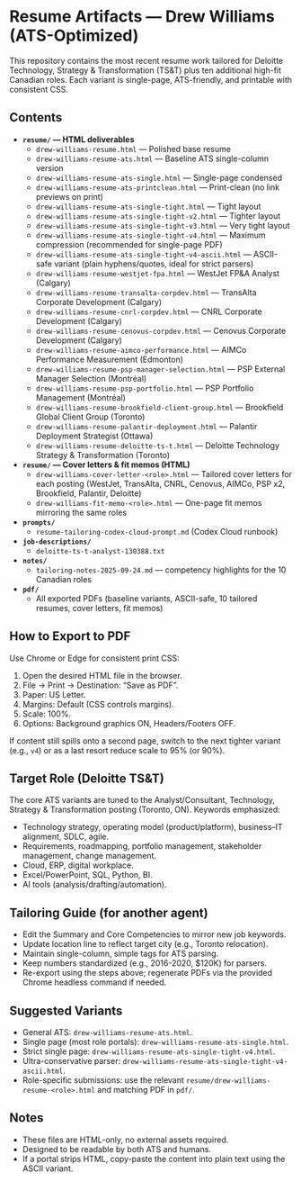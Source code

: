 # Resume Artifacts — Drew Williams (ATS-Optimized)

This repository contains the most recent resume work tailored for Deloitte Technology, Strategy & Transformation (TS&T) plus ten additional high-fit Canadian roles. Each variant is single-page, ATS-friendly, and printable with consistent CSS.

## Contents

- **`resume/` — HTML deliverables**
  - `drew-williams-resume.html` — Polished base resume
  - `drew-williams-resume-ats.html` — Baseline ATS single-column version
  - `drew-williams-resume-ats-single.html` — Single-page condensed
  - `drew-williams-resume-ats-printclean.html` — Print-clean (no link previews on print)
  - `drew-williams-resume-ats-single-tight.html` — Tight layout
  - `drew-williams-resume-ats-single-tight-v2.html` — Tighter layout
  - `drew-williams-resume-ats-single-tight-v3.html` — Very tight layout
  - `drew-williams-resume-ats-single-tight-v4.html` — Maximum compression (recommended for single-page PDF)
  - `drew-williams-resume-ats-single-tight-v4-ascii.html` — ASCII-safe variant (plain hyphens/quotes, ideal for strict parsers)
  - `drew-williams-resume-westjet-fpa.html` — WestJet FP&A Analyst (Calgary)
  - `drew-williams-resume-transalta-corpdev.html` — TransAlta Corporate Development (Calgary)
  - `drew-williams-resume-cnrl-corpdev.html` — CNRL Corporate Development (Calgary)
  - `drew-williams-resume-cenovus-corpdev.html` — Cenovus Corporate Development (Calgary)
  - `drew-williams-resume-aimco-performance.html` — AIMCo Performance Measurement (Edmonton)
  - `drew-williams-resume-psp-manager-selection.html` — PSP External Manager Selection (Montréal)
  - `drew-williams-resume-psp-portfolio.html` — PSP Portfolio Management (Montréal)
  - `drew-williams-resume-brookfield-client-group.html` — Brookfield Global Client Group (Toronto)
  - `drew-williams-resume-palantir-deployment.html` — Palantir Deployment Strategist (Ottawa)
  - `drew-williams-resume-deloitte-ts-t.html` — Deloitte Technology Strategy & Transformation (Toronto)
- **`resume/` — Cover letters & fit memos (HTML)**
  - `drew-williams-cover-letter-<role>.html` — Tailored cover letters for each posting (WestJet, TransAlta, CNRL, Cenovus, AIMCo, PSP x2, Brookfield, Palantir, Deloitte)
  - `drew-williams-fit-memo-<role>.html` — One-page fit memos mirroring the same roles
- **`prompts/`**
  - `resume-tailoring-codex-cloud-prompt.md` (Codex Cloud runbook)
- **`job-descriptions/`**
  - `deloitte-ts-t-analyst-130388.txt`
- **`notes/`**
  - `tailoring-notes-2025-09-24.md` — competency highlights for the 10 Canadian roles
- **`pdf/`**
  - All exported PDFs (baseline variants, ASCII-safe, 10 tailored resumes, cover letters, fit memos)

## How to Export to PDF

Use Chrome or Edge for consistent print CSS:

1. Open the desired HTML file in the browser.
2. File → Print → Destination: “Save as PDF”.
3. Paper: US Letter.
4. Margins: Default (CSS controls margins).
5. Scale: 100%.
6. Options: Background graphics ON, Headers/Footers OFF.

If content still spills onto a second page, switch to the next tighter variant (e.g., `v4`) or as a last resort reduce scale to 95% (or 90%).

## Target Role (Deloitte TS&T)

The core ATS variants are tuned to the Analyst/Consultant, Technology, Strategy & Transformation posting (Toronto, ON). Keywords emphasized:

- Technology strategy, operating model (product/platform), business–IT alignment, SDLC, agile.
- Requirements, roadmapping, portfolio management, stakeholder management, change management.
- Cloud, ERP, digital workplace.
- Excel/PowerPoint, SQL, Python, BI.
- AI tools (analysis/drafting/automation).

## Tailoring Guide (for another agent)

- Edit the Summary and Core Competencies to mirror new job keywords.
- Update location line to reflect target city (e.g., Toronto relocation).
- Maintain single-column, simple tags for ATS parsing.
- Keep numbers standardized (e.g., 2016-2020, $120K) for parsers.
- Re-export using the steps above; regenerate PDFs via the provided Chrome headless command if needed.

## Suggested Variants

- General ATS: `drew-williams-resume-ats.html`.
- Single page (most role portals): `drew-williams-resume-ats-single.html`.
- Strict single page: `drew-williams-resume-ats-single-tight-v4.html`.
- Ultra-conservative parser: `drew-williams-resume-ats-single-tight-v4-ascii.html`.
- Role-specific submissions: use the relevant `resume/drew-williams-resume-<role>.html` and matching PDF in `pdf/`.

## Notes

- These files are HTML-only, no external assets required.
- Designed to be readable by both ATS and humans.
- If a portal strips HTML, copy-paste the content into plain text using the ASCII variant.
